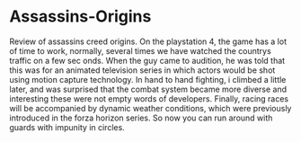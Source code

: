 # Assassins-Origins
Review of assassins creed origins. On the playstation 4, the game has a lot of time to work, normally, several times we have watched the countrys traffic on a few sec onds. When the guy came to audition, he was told that this was for an animated television series in which actors would be shot using motion capture technology. In hand to hand fighting, i climbed a little later, and was surprised that the combat system became more diverse and interesting these were not empty words of developers. Finally, racing races will be accompanied by dynamic weather conditions, which were previously introduced in the forza horizon series. So now you can run around with guards with impunity in circles.
